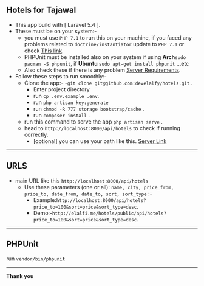 ## Hotels for Tajawal

 - This app build with [ Laravel 5.4 ].
 - These must be on your system:-
	 - you must use `PHP 7.1` to run this on your machine, if you faced any problems related to `doctrine/instantiator` update to `PHP 7.1` or check [This link](https://github.com/laravel/framework/issues/20255).
	 - PHPUnit must be installed also on your system if using **Arch**`sudo pacman -S phpunit`, if **Ubuntu** `sudo apt-get install phpunit` ...etc
	 - Also check these if there is any problem [Server Requirements](https://laravel.com/docs/5.4/installation#server-requirements).
 - Follow these steps to run smoothly:-
	 - Clone the app:-
		 -`git clone git@github.com:develalfy/hotels.git` .
		 - Enter project directory
		 - run `cp .env.example .env`.
		 - run `php artisan key:generate`
		 - run `chmod -R 777 storage bootstrap/cache` .
		 - run `composer install` .
	 - run this command to serve the app `php artisan serve`  .
	 - head to `http://localhost:8000/api/hotels` to check if running correctly. 
		 - [optional] you can use your path like this. [Server Link](http://elalfi.me/hotels/public/api/hotels)

----------
## URLS
- main URL like this `http://localhost:8000/api/hotels`
	- Use these parameters (one or all): `name, city, price_from, price_to, date_from, date_to, sort, sort_type` :-
		- Example:`http://localhost:8000/api/hotels?price_to=100&sort=price&sort_type=desc`.
		- Demo:-`http://elalfi.me/hotels/public/api/hotels?price_to=100&sort=price&sort_type=desc`.

----------
## PHPUnit
run `vendor/bin/phpunit`

----------

**Thank you**